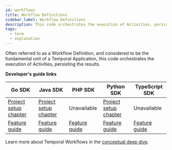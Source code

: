 ```yaml
---
id: workflows
title: Workflow Definitions
sidebar_label: Workflow Definitions
description: This code orchestrates the execution of Activities, persisting the results.
tags:
  - term
  - explanation
---
```


Often referred to as a Workflow Definition, and considered to be the fundamental unit of a Temporal Application, this code orchestrates the execution of Activities, persisting the results.

**Developer's guide links**

| Go SDK                                                                                      | Java SDK                                                                                             | PHP SDK                                    | Python SDK                                                                            | TypeScript SDK                                    |
| ------------------------------------------------------------------------------------------- | ---------------------------------------------------------------------------------------------------- | ------------------------------------------ | ------------------------------------------------------------------------------------- | ------------------------------------------------- |
| [Project setup chapter](/go/generated/backgroundcheck-boilerplate-backgroundcheck-workflow) | [Project setup chapter](/java/chapter-project-setup/backgroundcheck-boilerplate-workflow-definition) | Unavailable                                | [Project setup chapter](/python/backgroundcheck-boilerplate-backgroundcheck-workflow) | Unavailable                                       |
| [Feature guide](/go/developing-workflows)                                                   | [Feature guide](/java/how-to-develop-a-workflow-definition-in-java)                                  | [Feature guide](/php/developing-workflows) | [Feature guide](/python/developing-workflows)                                         | [Feature guide](/typescript/developing-workflows) |

Learn more about Temporal Workflows in the [conceptual deep dive](/concepts/what-is-a-workflow).

